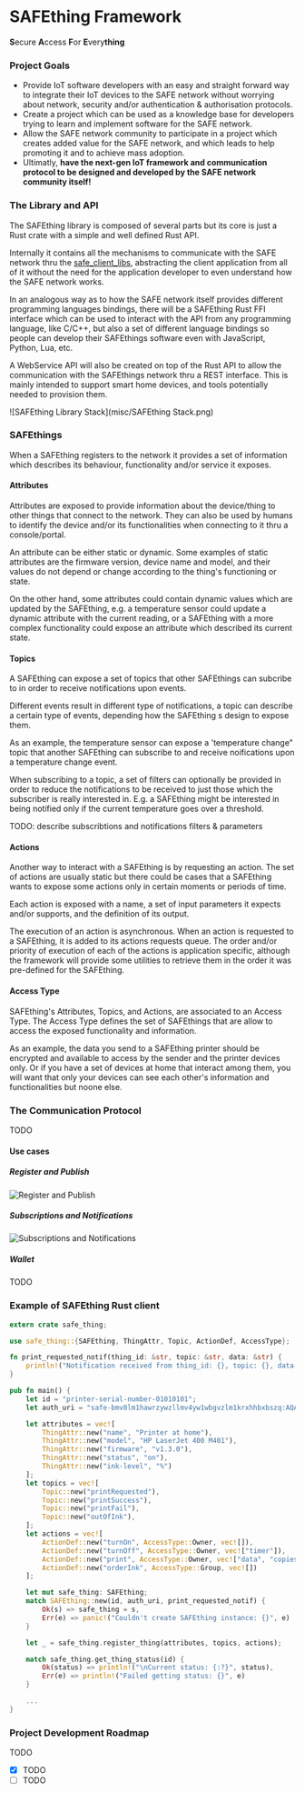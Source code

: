 # SAFEthing Framework
**S**ecure **A**ccess **F**or **E**very**thing**

### Project Goals
- Provide IoT software developers with an easy and straight forward way to integrate their IoT devices to the SAFE network without worrying about network, security and/or authentication & authorisation protocols.
- Create a project which can be used as a knowledge base for developers trying to learn and implement software for the SAFE network.
- Allow the SAFE network community to participate in a project which creates added value for the SAFE network, and which leads to help promoting it and to achieve mass adoption.
- Ultimatly, **have the next-gen IoT framework and communication protocol to be designed and developed by the SAFE network community itself!**


### The Library and API
The SAFEthing library is composed of several parts but its core is just a Rust crate with a simple and well defined Rust API.

Internally it contains all the mechanisms to communicate with the SAFE network thru the [safe_client_libs](https://github.com/maidsafe/safe_client_libs), abstracting the client application from all of it without the need for the application developer to even understand how the SAFE network works.

In an analogous way as to how the SAFE network itself provides different programming languages bindings, there will be a SAFEthing Rust FFI interface which can be used to interact with the API from any programming language, like C/C++, but also a set of different language bindings so people can develop their SAFEthings software even with JavaScript, Python, Lua, etc.

A WebService API will also be created on top of the Rust API to allow the communication with the SAFEthings network thru a REST interface. This is mainly intended to support smart home devices, and tools potentially needed to provision them.

![SAFEthing Library Stack](misc/SAFEthing Stack.png)

### SAFEthings
When a SAFEthing registers to the network it provides a set of information which describes its behaviour, functionality and/or service it exposes.

#### Attributes
Attributes are exposed to provide information about the device/thing to other things that connect to the network. They can also be used by humans to identify the device and/or its functionalities when connecting to it thru a console/portal.

An attribute can be either static or dynamic. Some examples of static attributes are the firmware version, device name and model, and their values do not depend or change according to the thing's functioning or state.

On the other hand, some attributes could contain dynamic values which are updated by the SAFEthing, e.g. a temperature sensor could update a dynamic attribute with the current reading, or a SAFEthing with a more complex functionality could expose an attribute which described its current state.

#### Topics
A SAFEthing can expose a set of topics that other SAFEthings can subcribe to in order to receive notifications upon events.

Different events result in different type of notifications, a topic can describe a certain type of events, depending how the SAFEthing s design to expose them.

As an example, the temperature sensor can expose a 'temperature change" topic that another SAFEthing can subscribe to and receive noifications upon a temperature change event.

When subscribing to a topic, a set of filters can optionally be provided in order to reduce the notifications to be received to just those which the subscriber is really interested in. E.g. a SAFEthing might be interested in being notified only if the current temperature goes over a threshold.

TODO: describe subscribtions and notifications filters & parameters

#### Actions
Another way to interact with a SAFEthing is by requesting an action. The set of actions are usually static but there could be cases that a SAFEthing wants to expose some actions only in certain moments or periods of time.

Each action is exposed with a name, a set of input parameters it expects and/or supports, and the definition of its output.

The execution of an action is asynchronous. When an action is requested to a SAFEthing, it is added to its actions requests queue. The order and/or priority of execution of each of the actions is application specific, although the framework will provide some utilities to retrieve them in the order it was pre-defined for the SAFEthing.

#### Access Type
SAFEthing's Attributes, Topics, and Actions, are associated to an Access Type. The Access Type defines the set of SAFEthings that are allow to access the exposed functionality and information.

As an example, the data you send to a SAFEthing printer should be encrypted and available to access by the sender and the printer devices only. Or if you have a set of devices at home that interact among them, you will want that only your devices can see each other's information and functionalities but noone else.


### The Communication Protocol
TODO

#### Use cases

##### Register and Publish
![Register and Publish](misc/UC_register_and_publish.png)

##### Subscriptions and Notifications
![Subscriptions and Notifications](misc/UC_subscriptions_and_notifications.png)

##### Wallet
TODO

### Example of SAFEthing Rust client

``` rust
extern crate safe_thing;

use safe_thing::{SAFEthing, ThingAttr, Topic, ActionDef, AccessType};

fn print_requested_notif(thing_id: &str, topic: &str, data: &str) {
    println!("Notification received from thing_id: {}, topic: {}, data: {}", thing_id, topic, data)
}

pub fn main() {
    let id = "printer-serial-number-01010101";
    let auth_uri = "safe-bmv0lm1hawrzywzllmv4yw1wbgvzlm1krxhhbxbszq:AQAAAOIDI_gAAAAAAAAAACAAAAAAAAAAGWzDHH2GG-TUtS_qLvytHNXrAPWGtI6QLDuoP28EE_0gAAAAAAAAALPyoRvbtvPKs9bWYgsQvT3strDfQsw4HXRzNW_cfmxTIAAAAAAAAAD_a6ysxSGIUWz9pOLlq9hRMM-EJQctDpVkhRTXPar-W0AAAAAAAAAA-O8HsVV5ZZbiAwWTTFXQeNX7pSYtLmZXRHnrdVyXZvv_a6ysxSGIUWz9pOLlq9hRMM-EJQctDpVkhRTXPar-WyAAAAAAAAAAUnTeCf39C-KDfioarbgDedqYhu_ZEpCHK_CatkiYNFUgAAAAAAAAAOTkFE7GibxaH0egTV1NtczggZkyAsCVRY6AcbceiSNfAAAAAAAAAAAAAAAAAAAAAAAAAAAAMCralz2EJh0ML2wMZLBhh0hELI1dIQUlVtaWHqIClqmYOgAAAAAAABgAAAAAAAAA2lo16ByCIq4SnojMIRPV_RSvQIOelGUD";

    let attributes = vec![
        ThingAttr::new("name", "Printer at home"),
        ThingAttr::new("model", "HP LaserJet 400 M401"),
        ThingAttr::new("firmware", "v1.3.0"),
        ThingAttr::new("status", "on"),
        ThingAttr::new("ink-level", "%")
    ];
    let topics = vec![
        Topic::new("printRequested"),
        Topic::new("printSuccess"),
        Topic::new("printFail"),
        Topic::new("outOfInk"),
    ];
    let actions = vec![
        ActionDef::new("turnOn", AccessType::Owner, vec![]),
        ActionDef::new("turnOff", AccessType::Owner, vec!["timer"]),
        ActionDef::new("print", AccessType::Owner, vec!["data", "copies"]),
        ActionDef::new("orderInk", AccessType::Group, vec![])
    ];

    let mut safe_thing: SAFEthing;
    match SAFEthing::new(id, auth_uri, print_requested_notif) {
        Ok(s) => safe_thing = s,
        Err(e) => panic!("Couldn't create SAFEthing instance: {}", e)
    }

    let _ = safe_thing.register_thing(attributes, topics, actions);

    match safe_thing.get_thing_status(id) {
        Ok(status) => println!("\nCurrent status: {:?}", status),
        Err(e) => println!("Failed getting status: {}", e)
    }

    ...
}
```

### Project Development Roadmap
TODO
- [x] TODO
- [ ] TODO
